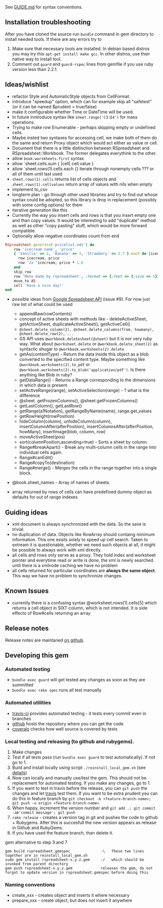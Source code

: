 See [GUIDE.md](GUIDE.md#conventions) for syntax conventions.

## Installation troubleshooting

After you have cloned the source run `bundle` command in gem directory to install needed tools. If there are any errors try to

  1. Make sure that necessary tools are installed. In debian based distros you may try this  `apt-get install make gcc`. In other distros, use their native way to install tool.
  2. Comment out `guard` and `guard-rspec` lines from gemfile if you use ruby version less than 2.2.1.

## Ideas/wishlist

  * refactor Style and AutomaticStyle objects from CellFormat.
  * introduce "speedup" option, which can for example skip all "safetest" (or it can be named $prudent = true/false)
  * make it configurable whether Time or DateTime will be used.
  * In future inntroduce syntax like `sheet.range('C3:E4')` for mass operations.
  * Trying to make row Enumerable - perhaps skipping empty or undefined cells.
  * Maybe insted two syntaxes for accessing cell, we make both of them do the same and return Proxy object which would act either as value or cell.
  * Document that there is a little distinction betwean RSpreadsheet and RSpreadsheet::Workbook. The former delegates everythink to the other.
  * allow `book.worskheets.first` syntax
  * allow `sheet.cells.sum { |cell| cell.value }
  * allow `sheet.rows(1).cells.each {}  iterate through nonempty cells ??? or all of them until last used
  * `sheet.rows(1).cells` returns list of cells objects and `sheet.rows(1).cellvalues` return array of values with nils when empty
  * implement to_csv
  * longterm plan - go through other used libraries and try to find out whose syntax could be adopted, so this library is drop in replacement (possibly with some config options) for them
  * iterative generation like this
  * Currently the way you insert cells and rows is that you insert empty one and than copy values. It would be interesting to add "duplicate" method as well as other "copy pasting" stuff, which would be more forward compatible.
  * Optionally allow negative coordinates count from end
 
 ```ruby
RSpreadsheet.generate('pricelist.ods') do 
     row 'icecream name', 'price'
     { 'Vanilla' => 2, 'Banana' => 3, 'Strawbery' => 2.7 }.each do |icecream, price|
       row icecream, price
       row '2x 'icecream, price * 1.8
     end
     skip_row
     row 'Menu made by rspreadsheet', :format => {:font => {:size => 5}}
     move_to A5
     cell 'Have a nice day!'
 end
```

* possible ideas from [Google Spreadsheet API](https://developers.google.com/apps-script/reference/spreadsheet/spreadsheet) (issue #9). For now just raw list of what could be used
   * appendRaw(rowContents)
   * concept of active sheets with methods like - deleteActiveSheet, getActiveSheet, duplicateActiveSheet(), getActiveCell()
  * `@sheet.delete_column(2), @sheet.delete_columns(from, howmany), @sheet.delete_row(2), ...`
  * GS API uses `@workbook.deletesheet(@sheet)` but it is nor very ruby way. What about `@worksheet.delete` or `@workbook.delete_sheet(2)` as syntactic shugar to `@workbook.worksheets(2).delete`
  * getAs(contentType) - Return the data inside this object as a blob converted to the specified content type. Maybe something like `@workbook.worksheets(2).to_pdf` or `@workbook.worksheets(2).to_blob('application/pdf')`. Is there anything like Blob in ruby?
  * getDataRange() - Returns a Range corresponding to the dimensions in which data is present
  * setActiveRange(range),  setActiveSelection(range) - ? what is the difference
  * @sheet. getFrozenColumns(),  @sheet.getFrozenColumns() 
  * getLastColumn(),  getLastRow()  
  * getRange(a1Notation), getRangeByName(name), range.get_values
  * getRowHeight(rowPosition)
  * hideColumn(column), unhideColumn(column), insertColumnAfter(afterPosition), insertColumnsAfter(afterPosition, howMany), insertImage(blob, column, row)
  * moveActiveSheet(pos) 
  * sort(columnPosition,ascending=true) - Sorts a sheet by column. 
  * Range#breakApart() - Break any multi-column cells in the range into individual cells again.
  * Range#canEdit()
  * Range#copyTo(destination)
  * Range#merge() - Merges the cells in the range together into a single block.
* @book.sheet_names - Array of names of sheets.


* array returned by rows of cells can have predefined dummy object as defaults for out of range indexes


## Guiding ideas
  * xml document is always synchronized with the data. So the save is trivial.
  * no duplication of data. Objects like RowArray should containg minimum information. This one exists solely to speed up cell search. Taken to extream it is questionable, whether we need such objects at all, it might be possible to always work with xml directly.
  * all cells and rows only serve as a proxy. They hold index and worksheet pointer and everytime read or write is done, the xml is newly searched. until there is a xmlnode caching we have no problem
  * all cells returned for particular coordinates are **always the same object**. This way we have no problem to synchronize changes.
    
## Known Issues
  * currently there is a confusing syntax @worksheet.rows(1).cells[5] which returns a cell object in SIXT column, which is not intended. It is side effecto of Row#cells returning an array
    
## Release notes

  Release notes are maintaned [on github](https://github.com/gorn/rspreadsheet/releases).
    
## Developing this gem

### Automated testing

  * ``bundle exec guard`` will get tested any changes as soon as they are summitted
  * ``bundle exec rake spec`` runs all test manually

### Automated utilities
 
  * [travis-ci](https://travis-ci.org/gorn/rspreadsheet) provides automated testing - it tests every commit even in branches
  * [github](https://github.com/gorn/rspreadsheet) hosts the repository where you can get the code
  * [coverals](https://coveralls.io/r/gorn/rspreadsheet) checks how well source is covered by tests

### Local testing and releasing (to github and rubygems).

1. Make changes
2. Test if all tests pass (run `bundle exec guard` to test automatically). If not go to 1.
3. Build and install locally using script `./reinstall_local_gem.sh` (see [details](reinstall_local_gem.sh))
4. Now can locally and manually use/test the gem. This should not be replacement for automated testing. If you make any changes, go to 1.
5. If you want to test in travis before the release, you can `git push` the changes and let [travis](https://travis-ci.org/gorn/rspreadsheet) test them. 
   If you want to be extra prudent you can do this in feature branch by `git checkout -b <feature-branch-name>; git push -u origin <feature-branch-name>`
6. When happy, increment the version number and `git add .; git commit -am'commit message'; git push`
7. ``rake release`` - creates a version tag in git and pushes the code to github + Rubygems. After this is succesfull the new version appears as release in Github and RubyGems.
8. If you have used the feature branch, than delete it.

gem alternative to step 3 and 7

    gem build rspreadsheet.gemspec              -\   These two lines together are in reinstall_local_gem.sh
    sudo gem install rspreadsheet-x.y.z.gem     -/   which should be invoked from parent directory
    gem push rspreadsheet-x.y.z.gem             releases the gem, do not forgot to update version in rspreadsheet.gemspec before doing this

### Naming conventions

  * create_xxx - creates object and inserts it where necessary
  * prepare_xxx - create object, but does not insert it anywhere
